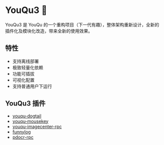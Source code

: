 # YouQu3 🐉

YouQu3 是 YouQu 的一个重构项目（下一代有趣），整体架构重新设计，全新的插件化及模块化改造，带来全新的使用效果。

## 特性

- 支持离线部署
- 极致轻量化依赖
- 功能可插拔
- 可视化配置
- 支持普通用户下运行

## YouQu3 插件

- [youqu-dogtail](https://github.com/funny-dream/youqu-dogtail)
- [youqu-mousekey](https://github.com/funny-dream/youqu-mousekey)
- [youqu-imagecenter-rpc](https://github.com/funny-dream/youqu-imagecenter-rpc)
- [funnylog](https://linuxdeepin.github.io/funnylog/)
- [pdocr-rpc](https://linuxdeepin.github.io/pdocr-rpc/)
